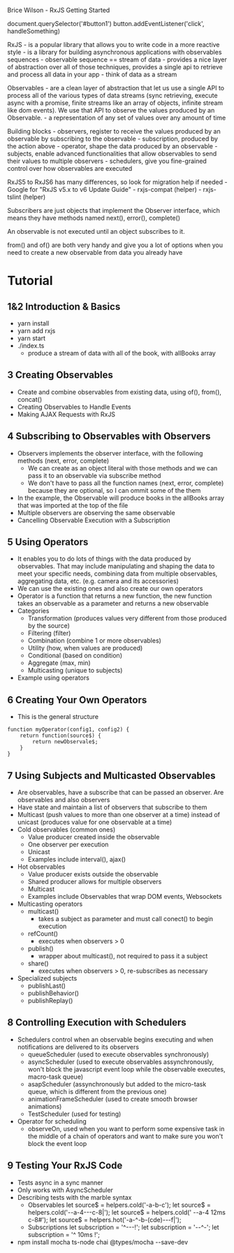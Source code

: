 Brice Wilson - RxJS Getting Started

document.querySelector('#button1')
button.addEventListener('click', handleSomething)

RxJS
    - is a popular library that allows you to write code in a more reactive style
    - is a library for building asynchronous applications with observables sequences
    - observable sequence == stream of data
    - provides a nice layer of abstraction over all of those techniques, provides a single api to retrieve and process all data in your app
    - think of data as a stream

Observables
    - are a clean layer of abstraction that let us use a single API to process all of the various types of data streams (sync retrieving, execute async with a promise, finite streams like an array of objects, infinite stream like dom events). We use that API to observe the values produced by an Observable.
    - a representation of any set of values over any amount of time

Building blocks
    - observers, register to receive the values produced by an observable by subscribing to the observable
    - subscription, produced by the action above
    - operator, shape the data produced by an observable
    - subjects, enable advanced functionalities that allow observables to send their values to multiple observers
    - schedulers, give you fine-grained control over how observables are executed

RxJS5 to RxJS6 has many differences, so look for migration help if needed
    - Google for "RxJS v5.x to v6 Update Guide"
    - rxjs-compat (helper)
    - rxjs-tslint (helper)

Subscribers are just objects that implement the Observer interface, which means they have methods named next(), error(), complete()

An observable is not executed until an object subscribes to it.

from() and of() are both very handy and give you a lot of options when you need to create a new observable from data you already have

# Tutorial

## 1&2 Introduction & Basics

- yarn install
- yarn add rxjs
- yarn start
- ./index.ts
    - produce a stream of data with all of the book, with allBooks array

## 3 Creating Observables

- Create and combine observables from existing data, using of(), from(), concat()
- Creating Observables to Handle Events
- Making AJAX Requests with RxJS

## 4 Subscribing to Observables with Observers

- Observers implements the observer interface, with the following methods (next, error, complete)
    - We can create as an object literal with those methods and we can pass it to an observable via subscribe method
    - We don't have to pass all the function names (next, error, complete) because they are optional, so I can ommit some of the them
- In the example, the Observable will produce books in the allBooks array that was imported at the top of the file
- Multiple observers are observing the same observable
- Cancelling Observable Execution with a Subscription

## 5 Using Operators

- It enables you to do lots of things with the data produced by observables. That may include manipulating and shaping the data to meet your specific needs, combining data from multiple observables, aggregating data, etc. (e.g. camera and its accessories)
- We can use the existing ones and also create our own operators
- Operator is a function that returns a new function, the new function takes an observable as a parameter and returns a new observable
- Categories
    - Transformation (produces values very different from those produced by the source)
    - Filtering (filter)
    - Combination (combine 1 or more observables)
    - Utility (how, when values are produced)
    - Conditional (based on condition)
    - Aggregate (max, min)
    - Multicasting (unique to subjects)
- Example using operators

## 6 Creating Your Own Operators

- This is the general structure
```
function myOperator(config1, config2) {
    return function(source$) {
        return newObservale$;
    }
}
```

## 7 Using Subjects and Multicasted Observables

- Are observables, have a subscribe that can be passed an observer. Are observables and also observers
- Have state and maintain a list of observers that subscribe to them
- Multicast (push values to more than one observer at a time) instead of unicast (produces value for one observable at a time)
- Cold observables (common ones)
    - Value producer created inside the observable
    - One observer per execution
    - Unicast
    - Examples include interval(), ajax()
- Hot observables
    - Value producer exists outside the observable
    - Shared producer allows for multiple observers
    - Multicast
    - Examples include Observables that wrap DOM events, Websockets
- Multicasting operators
    - multicast()
        - takes a subject as parameter and must call conect() to begin execution
    - refCount()
        - executes when observers > 0
    - publish()
        - wrapper about multicast(), not required to pass it a subject
    - share()
        - executes when observers > 0, re-subscribes as necessary
- Specialized subjects
    - publishLast()
    - publishBehavior()
    - publishReplay()

## 8 Controlling Execution with Schedulers

- Schedulers control when an observable begins executing and when notifications are delivered to its observers
    - queueScheduler (used to execute observables synchronously)
    - asyncScheduler (used to execute observables assynchronously, won't block the javascript event loop while the observable executes, macro-task queue)
    - asapScheduler (assynchronously but added to the micro-task queue, which is different from the previous one)
    - animationFrameScheduler (used to create smooth browser animations)
    - TestScheduler (used for testing)
- Operator for scheduling
    - observeOn, used when you want to perform some expensive task in the middle of a chain of operators and want to make sure you won't block the event loop

## 9 Testing Your RxJS Code

- Tests async in a sync manner
- Only works with AsyncScheduler
- Describing tests with the marble syntax
    - Observables
        let source$ = helpers.cold('-a-b-c');
        let source$ = helpers.cold('--a-4---c-8|');
        let source$ = helpers.cold('  --a-4 12ms c-8#');
        let source$ = helpers.hot('-a-^-b-(cde)---f|');
    - Subscriptions
        let subscription = '^---!';
        let subscription = '--^-';
        let subscription = '^ 10ms !';
- npm install mocha ts-node chai @types/mocha --save-dev